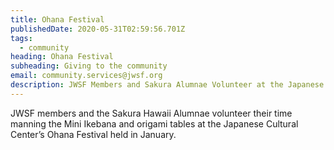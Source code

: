 ```yaml
---
title: Ohana Festival
publishedDate: 2020-05-31T02:59:56.701Z
tags:
  - community
heading: Ohana Festival
subheading: Giving to the community
email: community.services@jwsf.org
description: JWSF Members and Sakura Alumnae Volunteer at the Japanese Cultural Center's anuual Ohana Festival where they teach Mini Ikebana and origami to attendees
---
```

JWSF members and the Sakura Hawaii Alumnae volunteer their time manning the Mini Ikebana and origami tables at the Japanese Cultural Center’s Ohana Festival held in January.